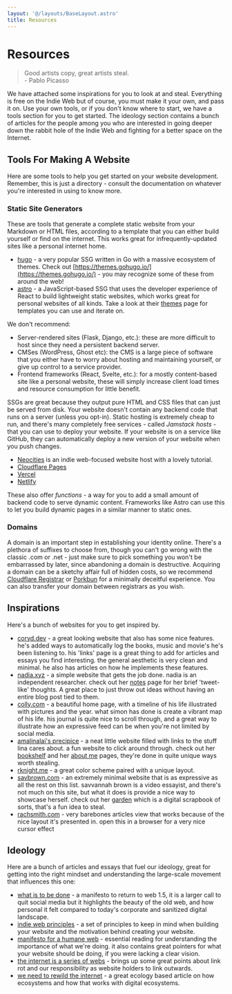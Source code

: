 ```yaml
---
layout: '@/layouts/BaseLayout.astro'
title: Resources
---
```


# Resources

> Good artists copy, great artists steal.  
> \- Pablo Picasso

We have attached some inspirations for you to look at and steal. Everything is free on the Indie Web but of course, you must make it your own, and pass it on. Use your own tools, or if you don't know where to start, we have a tools section for you to get started. The ideology section contains a bunch of articles for the people among you who are interested in going deeper down the rabbit hole of the Indie Web and fighting for a better space on the Internet.

## Tools For Making A Website

Here are some tools to help you get started on your website development. Remember, this is just a directory - consult the documentation on whatever you're interested in using to know more.

### Static Site Generators

These are tools that generate a complete static website from your Markdown or HTML files, according to a template that you can either build yourself or find on the internet. This works great for infrequently-updated sites like a personal internet home.

-   [hugo](https://gohugo.io) - a very popular SSG written in Go with a massive ecosystem of themes. Check out [https://themes.gohugo.io/](https://themes.gohugo.io/) - you may recognize some of these from around the web!
-   [astro](https://astro.build/) - a JavaScript-based SSG that uses the developer experience of React to build lightweight static websites, which works great for personal websites of all kinds. Take a look at their [themes](https://astro.build/themes/) page for templates you can use and iterate on.

We don't recommend:
- Server-rendered sites (Flask, Django, etc.): these are more difficult to host since they need a persistent backend server. 
- CMSes (WordPress, Ghost etc): the CMS is a large piece of software that you either have to worry about hosting and maintaining yourself, or give up control to a service provider.
- Frontend frameworks (React, Svelte, etc.): for a mostly content-based site like a personal website, these will simply increase client load times and resource consumption for little benefit.

SSGs are great because they output pure HTML and CSS files that can just be served from disk. Your website doesn't contain any backend code that runs on a server (unless you opt-in). Static hosting is extremely cheap to run, and there's many completely free services - called _Jamstack hosts_ - that you can use to deploy your website. If your website is on a service like GitHub, they can automatically deploy a new version of your website when you push changes.

-   [Neocities](https://neocities.org/) is an indie web-focused website host with a lovely tutorial.
-   [Cloudflare Pages](https://pages.cloudflare.com/)
-   [Vercel](https://vercel.com)
-   [Netlify](https://netlify.com)

These also offer _functions_ - a way for you to add a small amount of backend code to serve dynamic content. Frameworks like Astro can use this to let you build dynamic pages in a similar manner to static ones.

### Domains

A domain is an important step in establishing your identity online. There's a plethora of suffixes to choose from, though you can't go wrong with the classic .com or .net - just make sure to pick something you won't be embarrassed by later, since abandoning a domain is destructive. Acquiring a domain can be a sketchy affair full of hidden costs, so we recommend [Cloudflare Registrar](https://www.cloudflare.com/products/registrar/) or [Porkbun](https://porkbun.com/) for a minimally deceitful experience. You can also transfer your domain between registrars as you wish.

## Inspirations

Here's a bunch of websites for you to get inspired by.

-   [coryd.dev](https://coryd.dev/) - a great looking website that also has some nice features. he's added ways to automatically log the books, music and movie's he's been listening to. his 'links' page is a great thing to add for articles and essays you find interesting. the general aesthetic is very clean and minimal. he also has articles on how he implements these features.
-   [nadia.xyz](https://nadia.xyz/) - a simple website that gets the job done. nadia is an independent researcher. check out her [notes](https://nadia.xyz/notes/) page for her brief 'tweet-like' thoughts. A great place to just throw out ideas without having an entire blog post tied to them.
-   [colly.com](https://colly.com/) - a beautiful home page, with a timeline of his life illustrated with pictures and the year. what simon has done is create a vibrant map of his life. his journal is quite nice to scroll through, and a great way to illustrate how an expressive feed can be when you're not limited by social media.
-   [amalinalai's precipice](https://amalinalai.github.io/precipice/) - a neat little website filled with links to the stuff lina cares about. a fun website to click around through. check out her [bookshelf](https://amalinalai.github.io/precipice/bookshelf/) and her [about me](https://amalinalai.github.io/precipice/about/) pages, they're done in quite unique ways worth stealing.
-   [rknight.me](https://rknight.me/) - a great color scheme paired with a unique layout.
-   [savbrown.com](https://www.savbrown.com/) - an extremely minimal website that is as expressive as all the rest on this list. savvannah brown is a video essayist, and there's not much on this site, but what it does is provide a nice way to showcase herself. check out her [garden](https://www.savbrown.com/garden) which is a digital scrapbook of sorts, that's a fun idea to steal.
-   [rachsmith.com](https://rachsmith.com/) - very barebones articles view that works because of the nice layout it's presented in. open this in a browser for a very nice cursor effect

## Ideology

Here are a bunch of articles and essays that fuel our ideology, great for getting into the right mindset and understanding the large-scale movement that influences this one:

-   [what is to be done](https://www.cjthex.com/what-is-to-be-done/) - a manifesto to return to web 1.5, it is a larger call to quit social media but it highlights the beauty of the old web, and how personal it felt compared to today's corporate and sanitized digital landscape.
-   [indie web principles](https://indieweb.org/principles) - a set of principles to keep in mind when building your website and the motivation behind creating your website.
-   [manifesto for a humane web](https://humanewebmanifesto.com/) - essential reading for understanding the importance of what we're doing. it also contains great pointers for what your website should be doing, if you were lacking a clear vision.
-   [the internet is a series of webs](https://aramzs.xyz/essays/the-internet-is-a-series-of-webs/) - brings up some great points about link rot and our responsibility as website holders to link outwards.
-   [we need to rewild the internet](https://www.noemamag.com/we-need-to-rewild-the-internet/) - a great ecology based article on how ecosystems and how that works with digital ecosystems.

